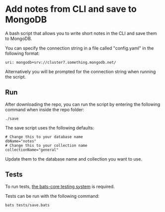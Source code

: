 # Add notes from CLI and save to MongoDB

A bash script that allows you to write short notes in the CLI and save them to MongoDB.

You can specify the connection string in a file called "config.yaml" in the following format:

```
uri: mongodb+srv://cluster7.something.mongodb.net/
```

Alternatively you will be prompted for the connection string when running the script.

## Run

After downloading the repo, you can run the script by entering the following command when inside the repo folder:

```
./save
```

The save script uses the following defaults:

```
# Change this to your database name
dbName="notes"
# Change this to your collection name
collectionName="general"
```

Update them to the database name and collection you want to use.

## Tests

To run tests, [the bats-core testing system](https://bats-core.readthedocs.io/en/stable/installation.html) is required.

Tests can be run with the following command:

```
bats tests/save.bats
```

